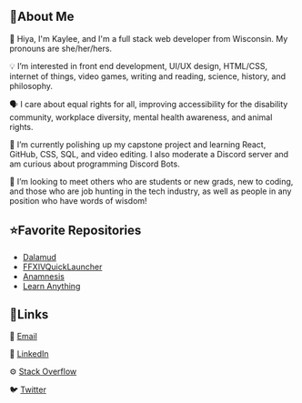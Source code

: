 ## 📍About Me
🥬 Hiya, I'm Kaylee, and I'm a full stack web developer from Wisconsin. My pronouns are she/her/hers.

💡 I’m interested in front end development, UI/UX design, HTML/CSS, internet of things, video games, writing and reading, science, history, and philosophy.

🗣️ I care about equal rights for all, improving accessibility for the disability community, workplace diversity, mental health awareness, and animal rights.

🌱 I’m currently polishing up my capstone project and learning React, GitHub, CSS, SQL, and video editing. I also moderate a Discord server and am curious about programming Discord Bots.

💞 I’m looking to meet others who are students or new grads, new to coding, and those who are job hunting in the tech industry, as well as people in any position who have words of wisdom!

## ⭐Favorite Repositories
- [Dalamud](https://github.com/goatcorp/Dalamud)
- [FFXIVQuickLauncher](https://github.com/goatcorp/FFXIVQuickLauncher)
- [Anamnesis](https://github.com/imchillin/Anamnesis)
- [Learn Anything](https://github.com/learn-anything/learn-anything)


## 🔗Links
📧 [Email](mailto:mailto:guisekayl@gmail.com?bcc=kaylee.guise@gmail.com)

💼 [LinkedIn](https://www.linkedin.com/in/kayleeguise/)

⚙️ [Stack Overflow](https://stackoverflow.com/users/19803805/dis-guisekaylee)

🐦 [Twitter](https://twitter.com/KaylDev)

<!---
dis-guisekaylee/dis-guisekaylee is a ✨ special ✨ repository because its `README.md` (this file) appears on your GitHub profile.
You can click the Preview link to take a look at your changes.
--->
